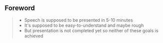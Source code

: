 Foreword
--------

> * Speech is supposed to be presented in 5-10 minutes
> * It's supposed to be easy-to-understand and maybe rough
> * But presentation is not completed yet so neither of these goals is achieved

